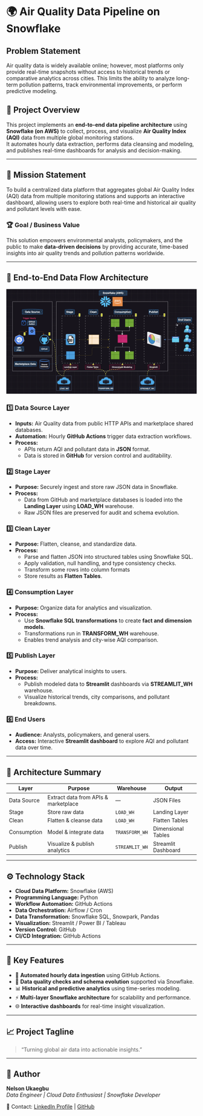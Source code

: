 # 🌍 Air Quality Data Pipeline on Snowflake

## Problem Statement
Air quality data is widely available online; however, most platforms only provide real-time snapshots without access to historical trends or comparative analytics across cities. This limits the ability to analyze long-term pollution patterns, track environmental improvements, or perform predictive modeling.

## 🧭 Project Overview
This project implements an **end-to-end data pipeline architecture** using **Snowflake (on AWS)** to collect, process, and visualize **Air Quality Index (AQI)** data from multiple global monitoring stations.  
It automates hourly data extraction, performs data cleansing and modeling, and publishes real-time dashboards for analysis and decision-making.

---

## 🎯 Mission Statement
To build a centralized data platform that aggregates global Air Quality Index (AQI) data from multiple monitoring stations and supports an interactive dashboard, allowing users to explore both real-time and historical air quality and pollutant levels with ease.

### 🏆 Goal / Business Value
This solution empowers environmental analysts, policymakers, and the public to make **data-driven decisions** by providing accurate, time-based insights into air quality trends and pollution patterns worldwide.

---

## 🧱 End-to-End Data Flow Architecture

![Alt text](images/Layered-Architecture-Standard-Names.png)

### 1️⃣ Data Source Layer
- **Inputs:** Air Quality data from public HTTP APIs and marketplace shared databases.  
- **Automation:** Hourly **GitHub Actions** trigger data extraction workflows.  
- **Process:**
  - APIs return AQI and pollutant data in **JSON** format.  
  - Data is stored in **GitHub** for version control and auditability.

### 2️⃣ Stage Layer
- **Purpose:** Securely ingest and store raw JSON data in Snowflake.  
- **Process:**
  - Data from GitHub and marketplace databases is loaded into the **Landing Layer** using **LOAD_WH** warehouse.
  - Raw JSON files are preserved for audit and schema evolution.

### 3️⃣ Clean Layer
- **Purpose:** Flatten, cleanse, and standardize data.  
- **Process:**
  - Parse and flatten JSON into structured tables using Snowflake SQL.  
  - Apply validation, null handling, and type consistency checks.
  - Transform some rows into column formats
  - Store results as **Flatten Tables**.

### 4️⃣ Consumption Layer
- **Purpose:** Organize data for analytics and visualization.  
- **Process:**
  - Use **Snowflake SQL transformations** to create **fact and dimension models**.  
  - Transformations run in **TRANSFORM_WH** warehouse.  
  - Enables trend analysis and city-wise AQI comparison.

### 5️⃣ Publish Layer
- **Purpose:** Deliver analytical insights to users.  
- **Process:**
  - Publish modeled data to **Streamlit** dashboards via **STREAMLIT_WH** warehouse.  
  - Visualize historical trends, city comparisons, and pollutant breakdowns.

### 6️⃣ End Users
- **Audience:** Analysts, policymakers, and general users.  
- **Access:** Interactive **Streamlit dashboard** to explore AQI and pollutant data over time.

---

## 🧩 Architecture Summary

| **Layer** | **Purpose** | **Warehouse** | **Output** |
|------------|--------------|----------------|-------------|
| Data Source | Extract data from APIs & marketplace | — | JSON Files |
| Stage | Store raw data | `LOAD_WH` | Landing Layer |
| Clean | Flatten & cleanse data | `LOAD_WH` | Flatten Tables |
| Consumption | Model & integrate data | `TRANSFORM_WH` | Dimensional Tables |
| Publish | Visualize & publish analytics | `STREAMLIT_WH` | Streamlit Dashboard |

---

## ⚙️ Technology Stack
- **Cloud Data Platform:** Snowflake (AWS)
- **Programming Language:** Python
- **Workflow Automation:** GitHub Actions
- **Data Orchestration:** Airflow / Cron
- **Data Transformation:** Snowflake SQL, Snowpark, Pandas
- **Visualization:** Streamlit / Power BI / Tableau
- **Version Control:** GitHub
- **CI/CD Integration:** GitHub Actions

---

## 🚀 Key Features
- 🔁 **Automated hourly data ingestion** using GitHub Actions.  
- 🧹 **Data quality checks and schema evolution** supported via Snowflake.  
- 📊 **Historical and predictive analytics** using time-series modeling.  
- ⚡ **Multi-layer Snowflake architecture** for scalability and performance.  
- 🌐 **Interactive dashboards** for real-time insight visualization.

---

## 📈 Project Tagline
> “Turning global air data into actionable insights.”

---

## 🧠 Author
**Nelson Ukaegbu**  
_Data Engineer | Cloud Data Enthusiast | Snowflake Developer_

📧 Contact: [LinkedIn Profile](https://www.linkedin.com/) | [GitHub](https://github.com/nelson-analytics)

